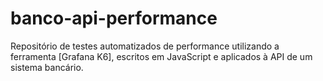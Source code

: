# banco-api-performance
Repositório de testes automatizados de performance utilizando a ferramenta [Grafana K6], escritos em JavaScript e aplicados à API de um sistema bancário.
